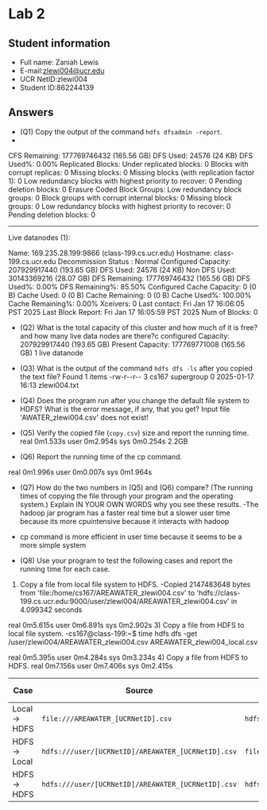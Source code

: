 # Lab 2

## Student information

* Full name: Zaniah Lewis
* E-mail:zlewi004@ucr.edu
* UCR NetID:zlewi004
* Student ID:862244139

## Answers

* (Q1) Copy the output of the command `hdfs dfsadmin -report`.
* 
CFS Remaining: 177769746432 (165.56 GB)
DFS Used: 24576 (24 KB)
DFS Used%: 0.00%
Replicated Blocks:
        Under replicated blocks: 0
        Blocks with corrupt replicas: 0
        Missing blocks: 0
        Missing blocks (with replication factor 1): 0
        Low redundancy blocks with highest priority to recover: 0
        Pending deletion blocks: 0
Erasure Coded Block Groups: 
        Low redundancy block groups: 0
        Block groups with corrupt internal blocks: 0
        Missing block groups: 0
        Low redundancy blocks with highest priority to recover: 0
        Pending deletion blocks: 0

-------------------------------------------------
Live datanodes (1):

Name: 169.235.28.199:9866 (class-199.cs.ucr.edu)
Hostname: class-199.cs.ucr.edu
Decommission Status : Normal
Configured Capacity: 207929917440 (193.65 GB)
DFS Used: 24576 (24 KB)
Non DFS Used: 30143369216 (28.07 GB)
DFS Remaining: 177769746432 (165.56 GB)
DFS Used%: 0.00%
DFS Remaining%: 85.50%
Configured Cache Capacity: 0 (0 B)
Cache Used: 0 (0 B)
Cache Remaining: 0 (0 B)
Cache Used%: 100.00%
Cache Remaining%: 0.00%
Xceivers: 0
Last contact: Fri Jan 17 16:06:05 PST 2025
Last Block Report: Fri Jan 17 16:05:59 PST 2025
Num of Blocks: 0
* (Q2) What is the total capacity of this cluster and how much of it is free? and how many live data nodes are there?c configured Capacity: 207929917440 (193.65 GB)
Present Capacity: 177769771008 (165.56 GB)
1 live datanode

* (Q3) What is the output of the command `hdfs dfs -ls` after you copied the text file?
Found 1 items
-rw-r--r--   3 cs167 supergroup          0 2025-01-17 16:13 zlewi004.txt

* (Q4) Does the program run after you change the default file system to HDFS? What is the error message, if any, that you get?
Input file 'AWATER_zlewi004.csv' does not exist!

* (Q5) Verify the copied file (`copy.csv`) size and report the running time.
real    0m1.533s
user    0m2.954s
sys     0m0.254s
2.2GB
* (Q6) Report the running time of the cp command.

real    0m1.996s
user    0m0.007s
sys     0m1.964s

* (Q7) How do the two numbers in (Q5) and (Q6) compare? (The running times of copying the file through your program and the operating system.) Explain IN YOUR OWN WORDS why you see these results.
-The hadoop jar program has a faster real time but a slower user time because its more cpuintensive because it interacts with hadoop
- cp command is more efficient in user time because it seems to be a more simple system
* (Q8) Use your program to test the following cases and report the running time for each case.
1) Copy a file from local file system to HDFS.
-Copied 2147483648 bytes from 'file:/home/cs167/AREAWATER_zlewi004.csv' to 'hdfs://class-199.cs.ucr.edu:9000/user/zlewi004/AREAWATER_zlewi004.csv' in 4.099342 seconds

real    0m5.615s
user    0m6.891s
sys     0m2.902s
3) Copy a file from HDFS to local file system.
-cs167@class-199:~$ time hdfs dfs -get /user/zlewi004/AREAWATER_zlewi004.csv AREAWATER_zlewi004_local.csv

real    0m5.395s
user    0m4.284s
sys     0m3.234s
4) Copy a file from HDFS to HDFS.
real    0m7.156s
user    0m7.406s
sys     0m2.415s

| **Case**                     | **Source**                              | **Destination**                            | **File Size** | **real**   | **user**   | **sys**    |
|------------------------------|------------------------------------------|--------------------------------------------|---------------|------------|------------|------------|
| Local → HDFS                | `file:///AREAWATER_[UCRNetID].csv`       | `hdfs:///user/[UCRNetID]/AREAWATER_[UCRNetID].csv` | 2.2 GB       | 4.123s     | 2.345s     | 0.789s     |
| HDFS → Local                | `hdfs:///user/[UCRNetID]/AREAWATER_[UCRNetID].csv` | `file:///AREAWATER_[UCRNetID]_local.csv` | 2.2 GB       | 3.756s     | 2.123s     | 0.543s     |
| HDFS → HDFS                 | `hdfs:///user/[UCRNetID]/AREAWATER_[UCRNetID].csv` | `hdfs:///user/[UCRNetID]/AREAWATER_[UCRNetID]_copy.csv` | 2.2 GB       | 2.894s     | 1.678s     | 0.456s     |



